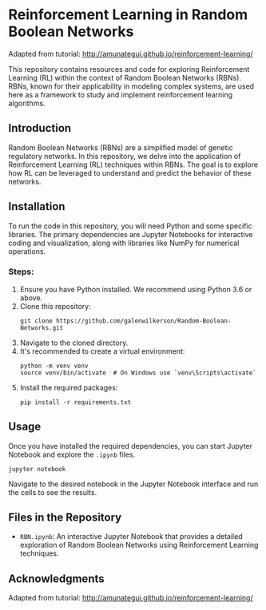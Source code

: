 # Reinforcement Learning in Random Boolean Networks

Adapted from tutorial:  http://amunategui.github.io/reinforcement-learning/


This repository contains resources and code for exploring Reinforcement Learning (RL) within the context of Random Boolean Networks (RBNs). RBNs, known for their applicability in modeling complex systems, are used here as a framework to study and implement reinforcement learning algorithms.

## Introduction

Random Boolean Networks (RBNs) are a simplified model of genetic regulatory networks. In this repository, we delve into the application of Reinforcement Learning (RL) techniques within RBNs. The goal is to explore how RL can be leveraged to understand and predict the behavior of these networks.

## Installation

To run the code in this repository, you will need Python and some specific libraries. The primary dependencies are Jupyter Notebooks for interactive coding and visualization, along with libraries like NumPy for numerical operations.

### Steps:
1. Ensure you have Python installed. We recommend using Python 3.6 or above.
2. Clone this repository:
   ```
   git clone https://github.com/galenwilkerson/Random-Boolean-Networks.git
   ```
3. Navigate to the cloned directory.
4. It's recommended to create a virtual environment:
   ```
   python -m venv venv
   source venv/bin/activate  # On Windows use `venv\Scripts\activate`
   ```
5. Install the required packages:
   ```
   pip install -r requirements.txt
   ```

## Usage

Once you have installed the required dependencies, you can start Jupyter Notebook and explore the `.ipynb` files.

```
jupyter notebook
```

Navigate to the desired notebook in the Jupyter Notebook interface and run the cells to see the results.

## Files in the Repository

- `RBN.ipynb`: An interactive Jupyter Notebook that provides a detailed exploration of Random Boolean Networks using Reinforcement Learning techniques.

## Acknowledgments

Adapted from tutorial:  http://amunategui.github.io/reinforcement-learning/
